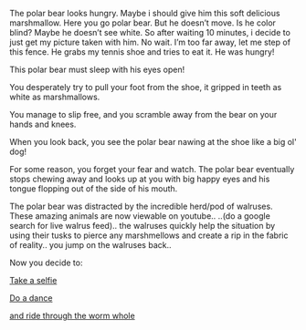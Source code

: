 The polar bear looks hungry. Maybe i should give him this soft delicious marshmallow. 
Here you go polar bear. But he doesn’t move. Is he color blind? Maybe he doesn’t see white. 
So after waiting 10 minutes, i decide to just get my picture taken with him. No wait. 
I’m too far away, let me step of this fence. He grabs my tennis shoe and tries to eat it. He was hungry!

This polar bear must sleep with his eyes open!

You desperately try to pull your foot from the shoe, it gripped in teeth as 
white as marshmallows.

You manage to slip free, and you scramble away from the bear on your hands and 
knees.

When you look back, you see the polar bear nawing at the shoe like a big ol' 
dog!

For some reason, you forget your fear and watch. The polar bear eventually stops 
chewing away and looks up at you with big happy eyes and his tongue flopping out
of the side of his mouth.

The polar bear was distracted by the incredible herd/pod of walruses.
 These amazing animals are now viewable on youtube.. 
..(do a google search for live walrus feed)..
the walruses quickly help the situation by using their tusks to pierce any
marshmellows and create a rip in the fabric of reality.. you jump on the 
walruses back..


Now you decide to:

[Take a selfie](../selfie/selfie.md)

[Do a dance](../dance/dance.md)

[and ride through the worm whole](/worm_hole/worm_hole.md)
